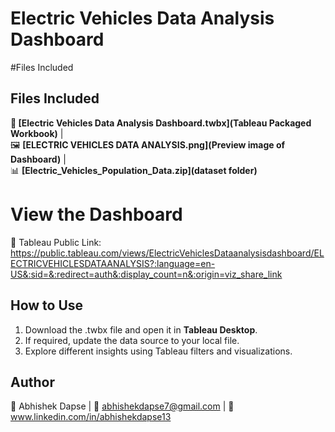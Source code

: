 # Electric Vehicles Data Analysis Dashboard

#Files Included
## Files Included  
**📂 [Electric Vehicles Data Analysis Dashboard.twbx](Tableau Packaged Workbook)** |  
  🖼️ **[ELECTRIC VEHICLES DATA ANALYSIS.png](Preview image of Dashboard)** |  
  📊 **[Electric_Vehicles_Population_Data.zip](dataset folder)**


# View the Dashboard  
🔗 Tableau Public Link: https://public.tableau.com/views/ElectricVehiclesDataanalysisdashboard/ELECTRICVEHICLESDATAANALYSIS?:language=en-US&:sid=&:redirect=auth&:display_count=n&:origin=viz_share_link  

## How to Use  
1. Download the .twbx file and open it in **Tableau Desktop**.  
2. If required, update the data source to your local file.  
3. Explore different insights using Tableau filters and visualizations.  

## Author  
👤 Abhishek Dapse  | 📧 abhishekdapse7@gmail.com | 🔗 www.linkedin.com/in/abhishekdapse13   
